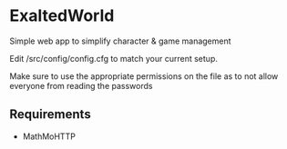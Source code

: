 # ExaltedWorld
Simple web app to simplify character &amp; game management

Edit /src/config/config.cfg to match your current setup.

Make sure to use the appropriate permissions on the file as to not allow everyone from reading the passwords


## Requirements

- MathMoHTTP
